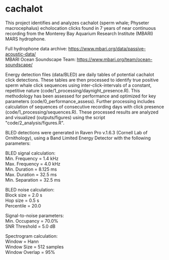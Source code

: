 # cachalot

This project identifies and analyzes cachalot (sperm whale; Physeter macrocephalus) echolocation clicks found in 7 years of near continuous recording from the Monterey Bay Aquarium Research Institute (MBARI) MARS hydrophone. 

Full hydrophone data archive: https://www.mbari.org/data/passive-acoustic-data/  
MBARI Ocean Soundscape Team: https://www.mbari.org/team/ocean-soundscape/

Energy detection files (data/BLED) are daily tables of potential cachalot click detections. These tables are then processed to identify true positive sperm whale click sequences using inter-click-intervals of a constant, repetitive nature (code/1_processing/daynight_presence.R). This methodology has been assessed for performance and optimized for key parameters (code/0_performance_assess). Further processing includes calculation of sequences of consecutive recording days with click presence (code/1_processing/sequences.R). These processed results are analyzed and visualized (outputs/figures) using the script "code/2_analysis/figures.R".


BLED detections were generated in Raven Pro v.1.6.3 (Cornell Lab of Ornithology), using a Band Limited Energy Detector with the following parameters:

BLED signal calculation:  
Min. Frequency	= 1.4 kHz  
Max. Frequency	= 4.0 kHz  
Min. Duration	= 8.125 ms  
Max. Duration	= 32.5 ms  
Min. Separation	= 32.5 ms  

BLED noise calculation:  
Block size	= 2.0 s  
Hop size	= 0.5 s  
Percentile	= 20.0  

Signal-to-noise parameters:  
Min. Occupancy	= 70.0%  
SNR Threshold	= 5.0 dB  

Spectrogram calculation:  
Window		= Hann  
Window Size	= 512 samples  
Window Overlap	= 95%  
